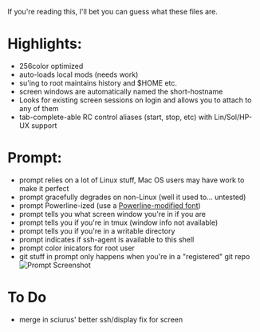 If you're reading this, I'll bet you can guess what these files are.

# Highlights:

* 256color optimized
* auto-loads local mods (needs work)
* su'ing to root maintains history and $HOME etc.
* screen windows are automatically named the short-hostname
* Looks for existing screen sessions on login and allows you to attach to any of them
* tab-complete-able RC control aliases (start, stop, etc) with Lin/Sol/HP-UX support

# Prompt:

* prompt relies on a lot of Linux stuff, Mac OS users may have work to make it perfect
* prompt gracefully degrades on non-Linux (well it used to... untested)
* prompt Powerline-ized (use a [Powerline-modified font](https://github.com/Lokaltog/vim-powerline/tree/develop/fontpatcher))
* prompt tells you what screen window you're in if you are
* prompt tells you if you're in tmux (window info not available)
* prompt tells you if you're in a writable directory
* prompt indicates if ssh-agent is available to this shell
* prompt color inicators for root user
* git stuff in prompt only happens when you're in a "registered" git repo
![Prompt Screenshot](https://raw.github.com/riddley/bashfiles/master/screenshot.png)

# To Do
* merge in sciurus' better ssh/display fix for screen
